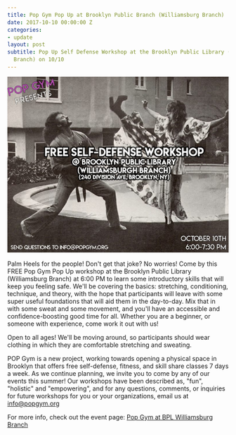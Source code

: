 ```yaml
---
title: Pop Gym Pop Up at Brooklyn Public Branch (Williamsburg Branch)
date: 2017-10-10 00:00:00 Z
categories:
- update
layout: post
subtitle: Pop Up Self Defense Workshop at the Brooklyn Public Library (Williamsburg
  Branch) on 10/10
---
```


![Pop Gym at BPL Williamsburg Branch](/assets/wilburg.jpg)

Palm Heels for the people! Don't get that joke? No worries! Come by this FREE Pop Gym Pop Up workshop at the Brooklyn Public Library (Williamsburg Branch) at 6:00 PM to learn some introductory skills that will keep you feeling safe. We'll be covering the basics: stretching, conditioning, technique, and theory, with the hope that participants will leave with some super useful foundations that will aid them in the day-to-day. Mix that in with some sweat and some movement, and you'll have an accessible and confidence-boosting good time for all. Whether you are a beginner, or someone with experience, come work it out with us!

Open to all ages! We'll be moving around, so participants should wear clothing in which they are comfortable stretching and sweating.

POP Gym is a new project, working towards opening a physical space in Brooklyn that offers free self-defense, fitness, and skill share classes 7 days a week. As we continue planning, we invite you to come by any of our events this summer! Our workshops have been described as, "fun", "holistic" and "empowering", and for any questions, comments, or inquiries for future workshops for you or your organizations, email us at info@popgym.org


For more info, check out the event page: [Pop Gym at BPL Williamsburg Branch](https://www.facebook.com/events/121018178601249/)
